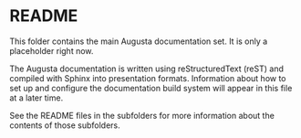 
README
======

This folder contains the main Augusta documentation set. It is only a placeholder right now.

The Augusta documentation is written using reStructuredText (reST) and compiled with Sphinx into
presentation formats. Information about how to set up and configure the documentation build
system will appear in this file at a later time.

See the README files in the subfolders for more information about the contents of those
subfolders.

